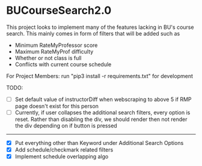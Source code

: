 # BUCourseSearch2.0

This project looks to implement many of the features lacking in BU's course search.
This mainly comes in form of filters that will be added such as
- Minimum RateMyProfessor score
- Maximum RateMyProf difficulty
- Whether or not class is full
- Conflicts with current course schedule

For Project Members:
run "pip3 install -r requirements.txt" for development

TODO:
- [ ] Set default value of instructorDiff when webscraping to above 5 if RMP page doesn't exist for this person
- [ ] Currently, if user collapses the additional search filters, every option is reset. Rather than disabling the div, we should render then not render the div depending on if button is pressed
------------------------------------------------------------------------------
- [x] Put everything other than Keyword under Additional Search Options
- [x] Add schedule/checkmark related filters
- [x] Implement schedule overlapping algo